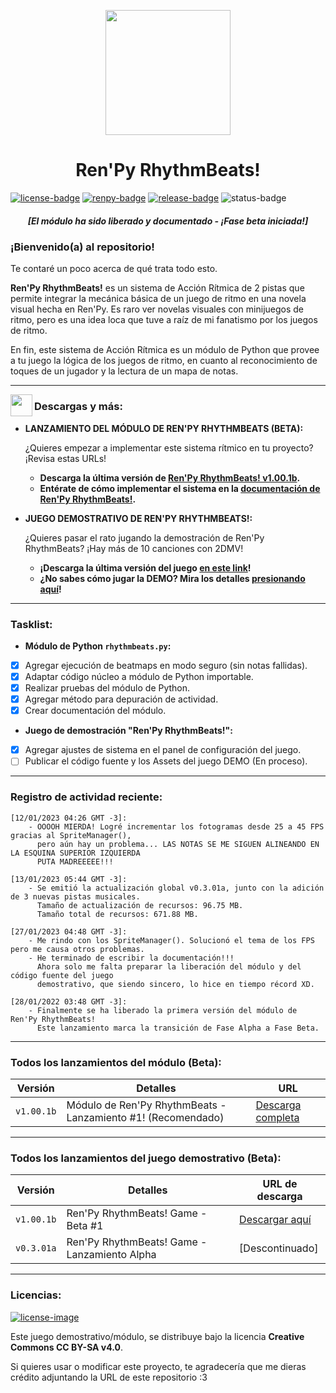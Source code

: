 [license]: http://creativecommons.org/licenses/by-sa/4.0/
[renpy]: https://renpy.org/
[release]: https://github.com/CharlieFuu69/RenPy_RhythmBeats/releases

[renpy-badge]: https://img.shields.io/badge/Ren'Py-v7.4.11-red?style=for-the-badge&logo=python
[license-image]: https://licensebuttons.net/l/by-sa/4.0/88x31.png
[license-badge]: https://img.shields.io/badge/Licencia-CC--BY--SA%204.0-brightgreen?style=for-the-badge
[status-badge]: https://img.shields.io/badge/Status-Beta-000077?style=for-the-badge
[release-badge]: https://img.shields.io/github/v/release/CharlieFuu69/RenPy_RhythmBeats?style=for-the-badge&logo=github


<p align="center">
  <img width="200" height="200" src="https://user-images.githubusercontent.com/77955772/208582867-fe267999-3f6c-448f-ae78-26b14ced10ac.png">
</p>

<h1 align = "center"> Ren'Py RhythmBeats! </h1>

[![license-badge]][license] [![renpy-badge]][renpy] [![release-badge]][release] ![status-badge]

<h5 align = "center">
    <i>[El módulo ha sido liberado y documentado - ¡Fase beta iniciada!]</i>
</h5>

### ¡Bienvenido(a) al repositorio!

Te contaré un poco acerca de qué trata todo esto.

**Ren'Py RhythmBeats!** es un sistema de Acción Rítmica de 2 pistas que permite integrar la mecánica básica de un juego de ritmo en una novela visual hecha en Ren'Py. Es raro ver novelas visuales con minijuegos de ritmo, pero es una idea loca que tuve a raíz de mi fanatismo por los juegos de ritmo.

En fin, este sistema de Acción Rítmica es un módulo de Python que provee a tu juego la lógica de los juegos de ritmo, en cuanto al reconocimiento de toques de un jugador y la lectura de un mapa de notas.

---

<img align="left" width="35" height="35" src="https://user-images.githubusercontent.com/77955772/195962734-6a3e86be-c5c5-475f-8980-815819b07dfa.png"/>
<h3> Descargas y más: </h3>

* **LANZAMIENTO DEL MÓDULO DE REN'PY RHYTHMBEATS (BETA):**

  ¿Quieres empezar a implementar este sistema rítmico en tu proyecto? ¡Revisa estas URLs!
  * **Descarga la última versión de [Ren'Py RhythmBeats! v1.00.1b](https://github.com/CharlieFuu69/RenPy_RhythmBeats/releases/tag/v1.00.1b_module).**
  * **Entérate de cómo implementar el sistema en la [documentación de Ren'Py RhythmBeats!](https://github.com/CharlieFuu69/RenPy_RhythmBeats/blob/main/docs/doc_mainpage.md).**
  
* **JUEGO DEMOSTRATIVO DE REN'PY RHYTHMBEATS!:**

  ¿Quieres pasar el rato jugando la demostración de Ren'Py RhythmBeats? ¡Hay más de 10 canciones con 2DMV!
  * **¡Descarga la última versión del juego [en este link](https://github.com/CharlieFuu69/RenPy_RhythmBeats/releases/tag/v1.00.1b_global01)!**
  * **¿No sabes cómo jugar la DEMO? Mira los detalles [presionando aquí](DETALLES_DEMO.md)!**

---
### Tasklist:
* **Módulo de Python `rhythmbeats.py`:**

- [x] Agregar ejecución de beatmaps en modo seguro (sin notas fallidas).
- [x] Adaptar código núcleo a módulo de Python importable.
- [x] Realizar pruebas del módulo de Python.
- [x] Agregar método para depuración de actividad.
- [x] Crear documentación del módulo.

* **Juego de demostración "Ren'Py RhythmBeats!":**

- [x] Agregar ajustes de sistema en el panel de configuración del juego.
- [ ] Publicar el código fuente y los Assets del juego DEMO (En proceso).

---
### Registro de actividad reciente:
```     
[12/01/2023 04:26 GMT -3]:
    - OOOOH MIERDA! Logré incrementar los fotogramas desde 25 a 45 FPS gracias al SpriteManager(),
      pero aún hay un problema... LAS NOTAS SE ME SIGUEN ALINEANDO EN LA ESQUINA SUPERIOR IZQUIERDA
      PUTA MADREEEEE!!!
      
[13/01/2023 05:44 GMT -3]:
    - Se emitió la actualización global v0.3.01a, junto con la adición de 3 nuevas pistas musicales.
      Tamaño de actualización de recursos: 96.75 MB.
      Tamaño total de recursos: 671.88 MB.
      
[27/01/2023 04:48 GMT -3]:
    - Me rindo con los SpriteManager(). Solucionó el tema de los FPS pero me causa otros problemas.
    - He terminado de escribir la documentación!!!
      Ahora solo me falta preparar la liberación del módulo y del código fuente del juego
      demostrativo, que siendo sincero, lo hice en tiempo récord XD.
      
[28/01/2022 03:48 GMT -3]:
    - Finalmente se ha liberado la primera versión del módulo de Ren'Py RhythmBeats!
      Este lanzamiento marca la transición de Fase Alpha a Fase Beta.
```

---
### Todos los lanzamientos del módulo (Beta):

|Versión|Detalles|URL|
|---|---|---|
|`v1.00.1b`|Módulo de Ren'Py RhythmBeats - Lanzamiento #1! (Recomendado)|[Descarga completa](https://github.com/CharlieFuu69/RenPy_RhythmBeats/releases/tag/v1.00.1b_module)|

---
### Todos los lanzamientos del juego demostrativo (Beta):

|Versión|Detalles|URL de descarga|
|---|---|---|
|`v1.00.1b`|Ren'Py RhythmBeats! Game - Beta #1|[Descargar aquí](https://github.com/CharlieFuu69/RenPy_RhythmBeats/releases/tag/v1.00.1b_global01)|
|`v0.3.01a`|Ren'Py RhythmBeats! Game - Lanzamiento Alpha|[Descontinuado]|

---
### Licencias:
[![license-image]][license]

Este juego demostrativo/módulo, se distribuye bajo la licencia **Creative Commons CC BY-SA v4.0**.

Si quieres usar o modificar este proyecto, te agradecería que me dieras crédito adjuntando la URL de este repositorio :3

